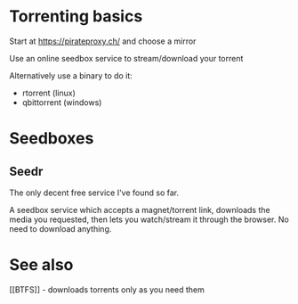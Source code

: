 # Torrenting basics
Start at https://pirateproxy.ch/ and choose a mirror

Use an online seedbox service to stream/download your torrent

Alternatively use a binary to do it:
- rtorrent (linux)
- qbittorrent (windows)

# Seedboxes
## Seedr
The only decent free service I've found so far.

A seedbox service which accepts a magnet/torrent link, downloads the media you
requested, then lets you watch/stream it through the browser. No need to
download anything.

# See also
[[BTFS]] - downloads torrents only as you need them